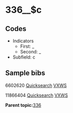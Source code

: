 # 336\_\_$c

## Codes

-   Indicators
    -   First: \_
    -   Second: \_
-   Subfield: c

## Sample bibs

6602620 [Quicksearch](https://search.library.yale.edu/catalog/6602620) [VXWS](http://prodorbis.library.yale.edu:7014/vxws/GetHoldingsService?bibId=6602620)

11866404 [Quicksearch](https://search.library.yale.edu/catalog/11866404) [VXWS](http://prodorbis.library.yale.edu:7014/vxws/GetHoldingsService?bibId=11866404)

**Parent topic:**[336](../../tags/336/336.md)

